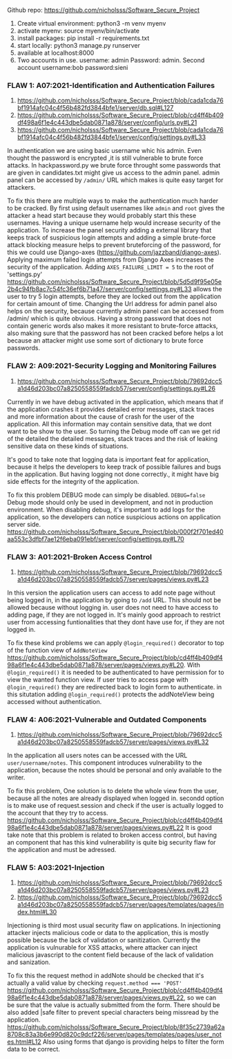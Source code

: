 Github repo: https://github.com/nicholsss/Software_Secure_Project

1. Create virtual environment: python3 -m venv myenv
2. activate myenv: source myenv/bin/activate
3. install packages: pip install -r requirements.txt
4. start locally: python3 manage.py runserver
5. available at localhost:8000
6. Two accounts in use. username: admin Password: admin. Second account username:bob  password:sieni



### FLAW 1: A07:2021-Identification and Authentication Failures 

1. https://github.com/nicholsss/Software_Secure_Project/blob/cada1cda76bf1914afc04c4f56b482fd3844bfe1/server/db.sql#L127
2. https://github.com/nicholsss/Software_Secure_Project/blob/cd4ff4b409df498a6f1e4c443dbe5dab0871a878/server/config/urls.py#L21
3. https://github.com/nicholsss/Software_Secure_Project/blob/cada1cda76bf1914afc04c4f56b482fd3844bfe1/server/config/settings.py#L33

In authentication we are using basic username whic his admin. Even thought the password is encrypted ,it is still vulnerable to brute force attacks. In hackpassword.py we brute force throught some passwords that are given in candidates.txt might give us access to the admin panel. admin panel can be accessed by ```/admin/``` URL which makes is quite easy target for attackers. 

To fix this there are multiple ways to make the authentication much harder to be cracked. By first using default usernames like ```admin``` and ```root``` gives the attacker a head start because they would probably start this these usernames. Having a unique username help would increase security of the application. To increase the panel security adding a external library that keeps track of suspicious login attempts and adding a simple brute-force attack blocking measure helps to prevent bruteforcing of the password, for this we could use Django-axes (https://github.com/jazzband/django-axes). Applying maximum failed login attempts from Django Axes increases the security of the application. Adding ```AXES_FAILURE_LIMIT = 5``` to the root of 'settings.py' https://github.com/nicholsss/Software_Secure_Project/blob/5d5d9f95e05e2b4c94fb8ac7c54fc36ef6b71a47/server/config/settings.py#L33 allows the user to try 5 login attempts, before they are locked out from the application for certain amount of time.  Changing the Url address for admin panel also helps on the security, because currently admin panel can be accessed from /admin/ which is quite obvious. Having a strong password that does not contain generic words also makes it more resistant to brute-force attacks, also making sure that the password has not been cracked before helps a lot because an attacker might use some sort of dictionary to brute force passwords.

### FLAW 2: A09:2021-Security Logging and Monitoring Failures 


1. https://github.com/nicholsss/Software_Secure_Project/blob/79692dcc5a1d46d203bc07a8250558559fadcb57/server/config/settings.py#L26


Currently in we have debug activated in the application, which means that if the application crashes it provides  detailed error messages, stack traces and more information about the cause of crash for the user of the application. All this information may contain sensitive data, that we dont want to be show to the user. So turning the Debug mode off can we get rid of the detailed the detailed messages, stack traces and the risk of leaking sensitive data on these kinds of situations.

It's good to take note that logging data is important feat for application, because it helps the developers to keep track of  possible failures and bugs in the application. But having logging not done correctly., it might have big side effects for the integrity of the application.

To fix this problem DEBUG mode can simply be disabled. ```DEBUG=false``` Debug mode should only be used in development, and not in production environment. When disabling debug, it's important to add logs for the application, so the developers can notice suspicious actions on application server side.
https://github.com/nicholsss/Software_Secure_Project/blob/000f2f701ed40aa553c3dfbf7ae12f6eba091ebf/server/config/settings.py#L70




### FLAW 3: A01:2021-Broken Access Control

1. https://github.com/nicholsss/Software_Secure_Project/blob/79692dcc5a1d46d203bc07a8250558559fadcb57/server/pages/views.py#L23


In this version the application users can access to add note page without being logged in, in the application by going to ```/add``` URL. This should not be allowed because without logging in. user does not need to have access to adding page, if they are not logged in. It's mainly good approach to restrict user from accessing funtionalities that they dont have use for, if they are not logged in.

To fix these kind problems we can apply ```@login_required()``` decorator to top of the function view of ```AddNoteView``` https://github.com/nicholsss/Software_Secure_Project/blob/cd4ff4b409df498a6f1e4c443dbe5dab0871a878/server/pages/views.py#L20. With ```@login_required()``` it is needed to be authenticated to have permission for to view the wanted function view. If user tries to access page with ```@login_required()``` they are redirected back to login form to authenticate. in this situtation adding ```@login_required()``` protects the addNoteView being accessed without authentication.


### FLAW 4: A06:2021-Vulnerable and Outdated Components

1. https://github.com/nicholsss/Software_Secure_Project/blob/79692dcc5a1d46d203bc07a8250558559fadcb57/server/pages/views.py#L32

In the application all users notes can be accessed with the URL ```user/username/notes```. This component introduces vulnerability to the application, because the notes should be personal and only available to the writer. 

To fix this problem,  One solution is to delete the whole view from the user, because all the notes are already displayed when logged in. secondd option is to make use of request.session and check if the user is actually logged to the account that they try to access. https://github.com/nicholsss/Software_Secure_Project/blob/cd4ff4b409df498a6f1e4c443dbe5dab0871a878/server/pages/views.py#L22 
 It is good take note that this problem is related to broken access control, but having an component that has this kind vulnerability is quite big security flaw for the application and must be adressed.


### FLAW 5: A03:2021-Injection

1. https://github.com/nicholsss/Software_Secure_Project/blob/79692dcc5a1d46d203bc07a8250558559fadcb57/server/pages/views.py#L23
2. https://github.com/nicholsss/Software_Secure_Project/blob/79692dcc5a1d46d203bc07a8250558559fadcb57/server/pages/templates/pages/index.html#L30

Injectioning is third most usual security flaw on applications. In injectioning attacker injects malicious code or data to the application, this is mostly possible because the lack of validation or sanitization. Currently the application is vulnurable for XSS attacks, where attacker can inject malicious javascript to the content field because of the lack of validation and sanization.

To fix this the request method in addNote should be checked that it's actually a valid value by checking ```request.method === 'POST'``` https://github.com/nicholsss/Software_Secure_Project/blob/cd4ff4b409df498a6f1e4c443dbe5dab0871a878/server/pages/views.py#L22, so we can be sure that the value is actually submitted from the form. There should be also added |safe filter to prevent special characters being missread by the application. https://github.com/nicholsss/Software_Secure_Project/blob/8f35c2739a62a8708c83a3b6e990d820c9dcf226/server/pages/templates/pages/user_notes.html#L12 Also using forms that django is providing helps to filter the form data to be correct.
